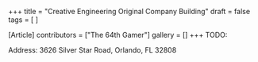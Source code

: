 +++
title = "Creative Engineering Original Company Building"
draft = false
tags = [ ]

[Article]
contributors = ["The 64th Gamer"]
gallery = []
+++
TODO:

Address: 3626 Silver Star Road, Orlando, FL 32808